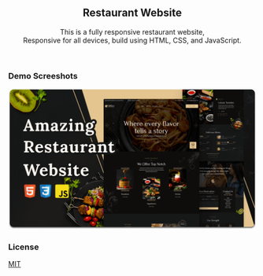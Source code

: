 <h2 align="center">Restaurant Website</h2>

<p align="center">This is a fully responsive restaurant website, <br />Responsive for all devices, build using HTML, CSS, and JavaScript.</p>

<br />


### Demo Screeshots

![Grilli Desktop Demo](./readme-images/desktop.png "Desktop Demo")


### License

[MIT](https://choosealicense.com/licenses/mit/)
